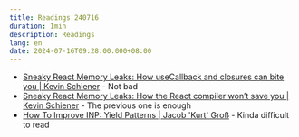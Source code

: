 ```yaml
---
title: Readings 240716
duration: 1min
description: Readings
lang: en
date: 2024-07-16T09:28:00.000+08:00
---
```


- [Sneaky React Memory Leaks: How useCallback and closures can bite you | Kevin Schiener](https://schiener.io/2024-03-03/react-closures) - Not bad
- [Sneaky React Memory Leaks: How the React compiler won’t save you | Kevin Schiener](https://schiener.io/2024-07-07/react-closures-compiler) - The previous one is enough
- [How To Improve INP: Yield Patterns | Jacob 'Kurt' Groß](https://kurtextrem.de/posts/improve-inp) - Kinda difficult to read
